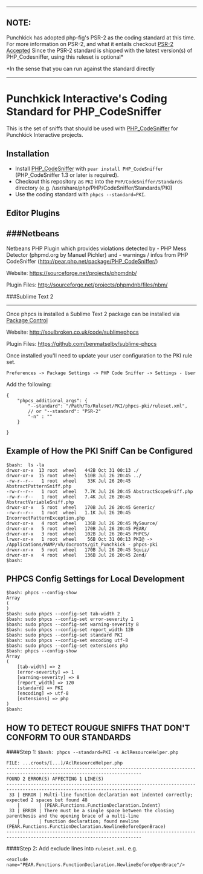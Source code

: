 ----

## NOTE:

Punchkick has adopted php-fig's PSR-2 as the coding standard at this time.
For more information on PSR-2, and what it entails checkout [PSR-2 Accepted](https://github.com/php-fig/fig-standards/blob/master/accepted/PSR-2-coding-style-guide.md)
Since the PSR-2 standard is shipped with the latest version(s) of PHP_Codesniffer, using this ruleset is optional* 

*In the sense that you can run against the standard directly

----



Punchkick Interactive's Coding Standard for PHP_CodeSniffer
===========================================================

This is the set of sniffs that should be used with [PHP_CodeSniffer](http://pear.php.net/PHP_CodeSniffer) for Punchkick Interactive projects.


Installation
-----------------------------------------------------------

* Install [PHP_CodeSniffer](http://pear.php.net/PHP_CodeSniffer) with `pear install PHP_CodeSniffer` (PHP_CodeSniffer 1.3 or later is required).
* Checkout this repository as `PKI` into the `PHP/CodeSniffer/Standards` directory (e.g. /usr/share/php/PHP/CodeSniffer/Standards/PKI)
* Use the coding standard with `phpcs --standard=PKI`.


## Editor Plugins

###Netbeans
-----------------------------------------------------------

Netbeans PHP Plugin which provides violations detected by - PHP Mess Detector
(phpmd.org by Manuel Pichler) and - warnings / infos from PHP CodeSniffer
(http://pear.php.net/package/PHP_CodeSniffer/)

Website: https://sourceforge.net/projects/phpmdnb/

Plugin Files: http://sourceforge.net/projects/phpmdnb/files/nbm/

###Sublime Text 2

-----------------------------------------------------------
Once phpcs is installed a Sublime Text 2 package can be installed via [Package Control](http://wbond.net/sublime_packages/package_control/installation)

Website: http://soulbroken.co.uk/code/sublimephpcs

Plugin Files: https://github.com/benmatselby/sublime-phpcs


Once installed you'll need to update your user configuration to the PKI rule set.

`Preferences -> Package Settings -> PHP Code Sniffer -> Settings - User`

Add the following:

```
{
    "phpcs_additional_args": {
        "--standard": "/Path/To/Ruleset/PKI/phpcs-pki/ruleset.xml",
        // or "--standard": "PSR-2"
        "-n" : ""
    }

}
```


Example of How the PKI Sniff Can be Configured
-----------------------------------------------------------

```
$bash:  ls -la
drwxr-xr-x  13 root  wheel   442B Oct 31 00:13 ./
drwxr-xr-x  15 root  wheel   510B Jul 26 20:45 ../
-rw-r--r--   1 root  wheel    33K Jul 26 20:45 AbstractPatternSniff.php
-rw-r--r--   1 root  wheel   7.7K Jul 26 20:45 AbstractScopeSniff.php
-rw-r--r--   1 root  wheel   7.4K Jul 26 20:45 AbstractVariableSniff.php
drwxr-xr-x   5 root  wheel   170B Jul 26 20:45 Generic/
-rw-r--r--   1 root  wheel   1.1K Jul 26 20:45 IncorrectPatternException.php
drwxr-xr-x   4 root  wheel   136B Jul 26 20:45 MySource/
drwxr-xr-x   5 root  wheel   170B Jul 26 20:45 PEAR/
drwxr-xr-x   3 root  wheel   102B Jul 26 20:45 PHPCS/
lrwxr-xr-x   1 root  wheel    56B Oct 31 00:13 PKI@ -> /Applications/MAMP/vh/docroots/git_Punchkick - phpcs-pki
drwxr-xr-x   5 root  wheel   170B Jul 26 20:45 Squiz/
drwxr-xr-x   4 root  wheel   136B Jul 26 20:45 Zend/
$bash:
```


PHPCS Config Settings for Local Development
-----------------------------------------------------------

```
$bash: phpcs --config-show
Array
(
)
$bash: sudo phpcs --config-set tab-width 2
$bash: sudo phpcs --config-set error-severity 1
$bash: sudo phpcs --config-set warning-severity 8
$bash: sudo phpcs --config-set report_width 120
$bash: sudo phpcs --config-set standard PKI
$bash: sudo phpcs --config-set encoding utf-8
$bash: sudo phpcs --config-set extensions php
$bash: phpcs --config-show
Array
(
    [tab-width] => 2
    [error-severity] => 1
    [warning-severity] => 8
    [report_width] => 120
    [standard] => PKI
    [encoding] => utf-8
    [extensions] => php
)
$bash:
```



HOW TO DETECT ROUGUE SNIFFS THAT DON'T CONFORM TO OUR STANDARDS
---------------------------------------------------------------
####Step 1: 
`$bash: phpcs --standard=PKI -s AclResourceHelper.php`

```
FILE: ...croots/[...]/AclResourceHelper.php
------------------------------------------------------------------------------------------------------------------------
FOUND 2 ERROR(S) AFFECTING 1 LINE(S)
------------------------------------------------------------------------------------------------------------------------
 33 | ERROR | Multi-line function declaration not indented correctly; expected 2 spaces but found 48
    |       | (PEAR.Functions.FunctionDeclaration.Indent)
 33 | ERROR | There must be a single space between the closing parenthesis and the opening brace of a multi-line
    |       | function declaration; found newline (PEAR.Functions.FunctionDeclaration.NewlineBeforeOpenBrace)
------------------------------------------------------------------------------------------------------------------------
```

####Step 2:
Add exclude lines into `ruleset.xml`. e.g. 

```
<exclude name="PEAR.Functions.FunctionDeclaration.NewlineBeforeOpenBrace"/>
```
